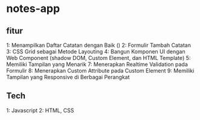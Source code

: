 # notes-app

## fitur
1: Menampilkan Daftar Catatan dengan Baik ()
2: Formulir Tambah Catatan
3: CSS Grid sebagai Metode Layouting
4: Bangun Komponen UI dengan Web Component (shadow DOM, Custom Element, dan HTML Template)
5: Memiliki Tampilan yang Menarik
7: Menerapkan Realtime Validation pada Formulir
8: Menerapkan Custom Attribute pada Custom Element
9: Memiliki Tampilan yang Responsive di Berbagai Perangkat

## Tech
1: Javascript
2: HTML, CSS
